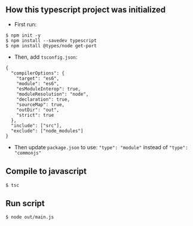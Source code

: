 ## How this typescript project was initialized

- First run:
```
$ npm init -y
$ npm install --savedev typescript
$ npm install @types/node get-port
```

- Then, add `tsconfig.json`:

```
{
  "compilerOptions": {
    "target": "es6",
    "module": "es6",
    "esModuleInterop": true,
    "moduleResolution": "node",
    "declaration": true,
    "sourceMap": true,
    "outDir": "out",
    "strict": true
  },
  "include": ["src"],
  "exclude": ["node_modules"]
}

```

- Then update `package.json` to use: `"type": "module"` instead of
  `"type": "commonjs"`

## Compile to javascript

```
$ tsc
```

## Run script

```
$ node out/main.js
```
